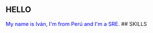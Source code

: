## HELLO

<span style="color: blue">
    My name is Iván, I'm from Perú and I'm a SRE.
</span> 
## SKILLS